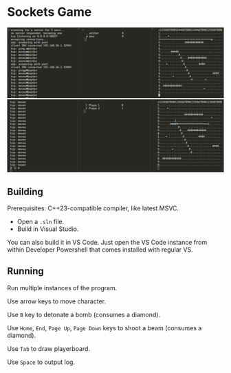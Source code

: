 # Sockets Game

![](./misc/screenshot-1.png)
![](./misc/screenshot-2.png)

## Building

Prerequisites: C++23-compatible compiler, like latest MSVC.

- Open a `.sln` file.
- Build in Visual Studio.

You can also build it in VS Code. Just open the VS Code instance from within Developer Powershell that comes installed with regular VS.

## Running

Run multiple instances of the program.

Use arrow keys to move character.

Use `B` key to detonate a bomb (consumes a diamond).

Use `Home`, `End`, `Page Up`, `Page Down` keys to shoot a beam (consumes a diamond).

Use `Tab` to draw playerboard.

Use `Space` to output log.
